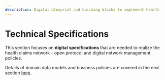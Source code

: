 ```yaml
---
description: Digital blueprint and building blocks to implement health claims network
---
```


# Technical Specifications

This section focuses on **digital** **specifications** that are needed to realize the health claims network - open protocol and digital network management policies.

Details of domain data models and business policies are covered in the next section [here](../hcx-domain-specifications/).
